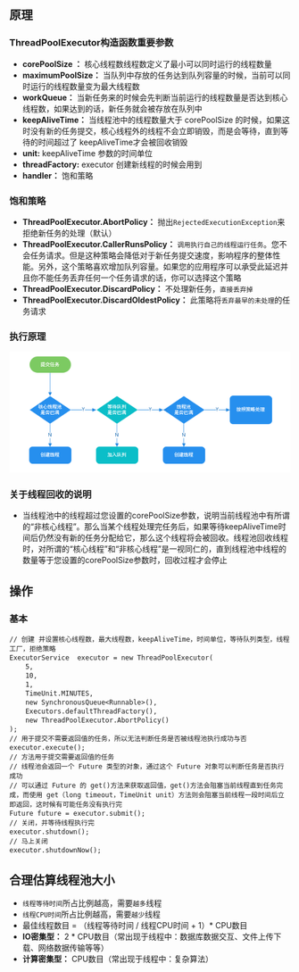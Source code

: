 ## 原理

### ThreadPoolExecutor构造函数重要参数
- **corePoolSize ：**  核心线程数线程数定义了最小可以同时运行的线程数量
- **maximumPoolSize：**  当队列中存放的任务达到队列容量的时候，当前可以同时运行的线程数量变为最大线程数
- **workQueue：** 当新任务来的时候会先判断当前运行的线程数量是否达到核心线程数，如果达到的话，新任务就会被存放在队列中
- **keepAliveTime：** 当线程池中的线程数量大于 corePoolSize 的时候，如果这时没有新的任务提交，核心线程外的线程不会立即销毁，而是会等待，直到等待的时间超过了 keepAliveTime才会被回收销毁
- **unit:**  keepAliveTime 参数的时间单位
- **threadFactory:** executor 创建新线程的时候会用到
- **handler：** 饱和策略

### 饱和策略
- **ThreadPoolExecutor.AbortPolicy：** 抛出`RejectedExecutionException`来拒绝新任务的处理（默认）
- **ThreadPoolExecutor.CallerRunsPolicy：** `调用执行自己的线程运行任务`。您不会任务请求。但是这种策略会降低对于新任务提交速度，影响程序的整体性能。另外，这个策略喜欢增加队列容量。如果您的应用程序可以承受此延迟并且你不能任务丢弃任何一个任务请求的话，你可以选择这个策略
- **ThreadPoolExecutor.DiscardPolicy：** 不处理新任务，`直接丢弃掉`
- **ThreadPoolExecutor.DiscardOldestPolicy：**  此策略将`丢弃最早的未处理`的任务请求

###  执行原理
![image](6.线程池.assets/12550)

### 关于线程回收的说明
- 当线程池中的线程超过您设置的corePoolSize参数，说明当前线程池中有所谓的“非核心线程”。那么当某个线程处理完任务后，如果等待keepAliveTime时间后仍然没有新的任务分配给它，那么这个线程将会被回收。线程池回收线程时，对所谓的“核心线程”和“非核心线程”是一视同仁的，直到线程池中线程的数量等于您设置的corePoolSize参数时，回收过程才会停止

## 操作

### 基本

    // 创建 并设置核心线程数，最大线程数，keepAliveTime，时间单位，等待队列类型，线程工厂，拒绝策略
    ExecutorService  executor = new ThreadPoolExecutor(
        5,
        10,
        1,
        TimeUnit.MINUTES,
        new SynchronousQueue<Runnable>(),
        Executors.defaultThreadFactory(),
        new ThreadPoolExecutor.AbortPolicy()
    );
    // 用于提交不需要返回值的任务，所以无法判断任务是否被线程池执行成功与否
    executor.execute();
    // 方法用于提交需要返回值的任务
    // 线程池会返回一个 Future 类型的对象，通过这个 Future 对象可以判断任务是否执行成功
    // 可以通过 Future 的 get()方法来获取返回值，get()方法会阻塞当前线程直到任务完成，而使用 get（long timeout，TimeUnit unit）方法则会阻塞当前线程一段时间后立即返回，这时候有可能任务没有执行完
    Future future = executor.submit();
    // 关闭，并等待线程执行完
    executor.shutdown();
    // 马上关闭
    executor.shutdownNow();


## 合理估算线程池大小
- `线程等待时间`所占比例越高，需要`越多`线程
- `线程CPU时间`所占比例越高，需要`越少`线程
- 最佳线程数目 = （线程等待时间 / 线程CPU时间 + 1）* CPU数目
- **IO密集型：** 2 * CPU数目（常出现于线程中：数据库数据交互、文件上传下载、网络数据传输等等）
- **计算密集型：** CPU数目（常出现于线程中：复杂算法）
